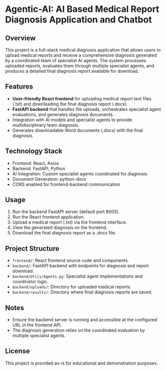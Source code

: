 # Agentic-AI: AI Based Medical Report Diagnosis Application and Chatbot

## Overview
This project is a full-stack medical diagnosis application that allows users to upload medical reports and receive a comprehensive diagnosis generated by a coordinated team of specialist AI agents. The system processes uploaded reports, evaluates them through multiple specialist agents, and produces a detailed final diagnosis report available for download.

## Features
- **User-friendly React frontend** for uploading medical report text files (.txt) and downloading the final diagnosis report (.docx).
- **FastAPI backend** that handles file uploads, orchestrates specialist agent evaluations, and generates diagnosis documents.
- Integration with AI models and specialist agents to provide multidisciplinary team diagnosis.
- Generates downloadable Word documents (.docx) with the final diagnosis.

## Technology Stack
- Frontend: React, Axios
- Backend: FastAPI, Python
- AI Integration: Custom specialist agents coordinated for diagnosis
- Document Generation: python-docx
- CORS enabled for frontend-backend communication

## Usage
1. Run the backend FastAPI server (default port 8005).
2. Run the React frontend application.
3. Upload a medical report (.txt) via the frontend interface.
4. View the generated diagnosis on the frontend.
5. Download the final diagnosis report as a .docx file.

## Project Structure
- `frontend/`: React frontend source code and components.
- `backend/`: FastAPI backend with endpoints for diagnosis and report download.
- `backend/Utils/Agents.py`: Specialist agent implementations and coordinator logic.
- `backend/uploads/`: Directory for uploaded medical reports.
- `backend/results/`: Directory where final diagnosis reports are saved.

## Notes
- Ensure the backend server is running and accessible at the configured URL in the frontend API.
- The diagnosis generation relies on the coordinated evaluation by multiple specialist agents.

## License
This project is provided as-is for educational and demonstration purposes.
